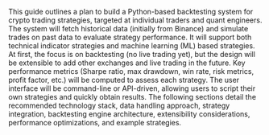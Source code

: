 This guide outlines a plan to build a Python-based backtesting system for crypto trading strategies, targeted at individual traders and quant engineers. The system will fetch historical data (initially from Binance) and simulate trades on past data to evaluate strategy performance. It will support both technical indicator strategies and machine learning (ML) based strategies. At first, the focus is on backtesting (no live trading yet), but the design will be extensible to add other exchanges and live trading in the future. Key performance metrics (Sharpe ratio, max drawdown, win rate, risk metrics, profit factor, etc.) will be computed to assess each strategy. The user interface will be command-line or API-driven, allowing users to script their own strategies and quickly obtain results. The following sections detail the recommended technology stack, data handling approach, strategy integration, backtesting engine architecture, extensibility considerations, performance optimizations, and example strategies.
